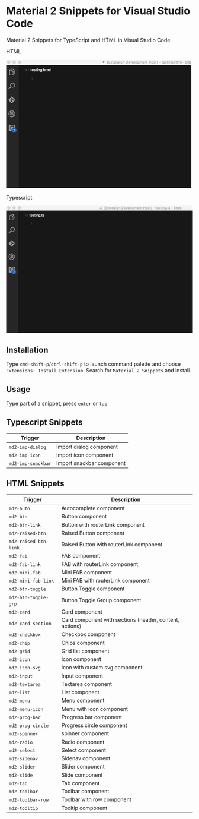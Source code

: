 # Material 2 Snippets for Visual Studio Code
Material 2 Snippets for TypeScript and HTML in Visual Studio Code

HTML

![Material 2 Snippets HTML](images/material2-snippets-html.gif)

Typescript

![Material 2 Snippets Typescript](images/material2-snippets-ts.gif)

## Installation
Type `cmd-shift-p`/`ctrl-shift-p` to launch command palette and choose `Extensions: Install Extension`. Search for `Material 2 Snippets` and install.

## Usage
Type part of a snippet, press `enter` or `tab`

## Typescript Snippets
| Trigger                     | Description |
| -------                     | ----------- |
| `md2-imp-dialog`            | Import dialog component |
| `md2-imp-icon`              | Import icon component |
| `md2-imp-snackbar`          | Import snackbar component |

## HTML Snippets
| Trigger                   | Description |
| -------                   | ----------- |
| `md2-auto`                | Autocomplete component |
| `md2-btn`                 | Button component |
| `md2-btn-link`            | Button with routerLink component |
| `md2-raised-btn`          | Raised Button component |
| `md2-raised-btn-link`     | Raised Button with routerLink component |
| `md2-fab`                 | FAB component |
| `md2-fab-link`            | FAB with routerLink component |
| `md2-mini-fab`            | Mini FAB component |
| `md2-mini-fab-link`       | Mini FAB with routerLink component |
| `md2-btn-toggle`          | Button Toggle component |
| `md2-btn-toggle-grp`      | Button Toggle Group component |
| `md2-card`                | Card component |
| `md2-card-section`        | Card component with sections (header, content, actions) |
| `md2-checkbox`            | Checkbox component |
| `md2-chip`                | Chips component |
| `md2-grid`                | Grid list component |
| `md2-icon`                | Icon component |
| `md2-icon-svg`            | Icon with custom svg component |
| `md2-input`               | Input component |
| `md2-textarea`            | Textarea component |
| `md2-list`                | List component |
| `md2-menu`                | Menu component |
| `md2-menu-icon`           | Menu with icon component |
| `md2-prog-bar`            | Progress bar component |
| `md2-prog-circle`         | Progress circle component |
| `md2-spinner`             | spinner component |
| `md2-radio`               | Radio component |
| `md2-select`              | Select component |
| `md2-sidenav`             | Sidenav component |
| `md2-slider`              | Slider component |
| `md2-slide`               | Slide component |
| `md2-tab`                 | Tab component |
| `md2-toolbar`             | Toolbar component |
| `md2-toolbar-row`         | Toolbar with row component |
| `md2-tooltip`             | Tooltip component |